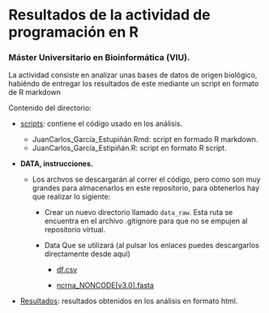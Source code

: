 # Resultados de la actividad de programación en R

### Máster Universitario en Bioinformática (VIU).

La actividad consiste en analizar unas bases de datos de origen biológico, habiéndo de entregar los resultados de este mediante un script en formato de R markdown

Contenido del directorio: 

* [scripts](scripts): contiene el código usado en los análisis. 
    * JuanCarlos_García_Estupiñán.Rmd: script en formado R markdown.
    * JuanCarlos_García_Estipiñán.R: script en formato R script.

* **DATA, instrucciones.**

    * Los archvos se descargarán al correr el código, pero como son muy grandes para almacenarlos en este repositorio, para obtenerlos hay que realizar lo sigiente:
        * Crear un nuevo directorio llamado ```data_raw```. Esta ruta se encuentra en el archivo .gitignore para que no se empujen al repositorio virtual.
        * Data Que se utilizará (al pulsar los enlaces puedes descargarlos directamente desde aquí)

            * [df.csv](https://www.dropbox.com/s/ms29mvjj0pdq9oz/evaluacionR.csv?dl=1)

            * [ncrna_NONCODE[v3.0].fasta](http://noncode.org/datadownload/ncrna_NONCODE[v3.0].fasta.tar.gz)

* [Resultados](Resultados): resultados obtenidos en los análisis en formato html.
    
